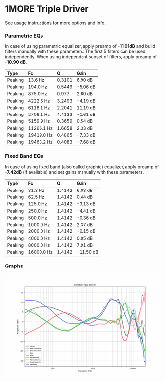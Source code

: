 # 1MORE Triple Driver
See [usage instructions](https://github.com/jaakkopasanen/AutoEq#usage) for more options and info.

### Parametric EQs
In case of using parametric equalizer, apply preamp of **-11.01dB** and build filters manually
with these parameters. The first 5 filters can be used independently.
When using independent subset of filters, apply preamp of **-10.90 dB**.

| Type    | Fc         |      Q | Gain     |
|:--------|:-----------|:-------|:---------|
| Peaking | 13.6 Hz    | 0.3101 | 6.90 dB  |
| Peaking | 194.0 Hz   | 0.5449 | -5.06 dB |
| Peaking | 875.0 Hz   | 0.977  | 2.60 dB  |
| Peaking | 4222.6 Hz  | 3.2493 | -4.19 dB |
| Peaking | 6118.1 Hz  | 2.2041 | 11.19 dB |
| Peaking | 2706.1 Hz  | 4.4133 | -1.61 dB |
| Peaking | 5159.9 Hz  | 0.3659 | 0.54 dB  |
| Peaking | 11266.1 Hz | 1.6658 | 2.33 dB  |
| Peaking | 19419.0 Hz | 0.4865 | -7.33 dB |
| Peaking | 19463.2 Hz | 0.4083 | -7.68 dB |

### Fixed Band EQs
In case of using fixed band (also called graphic) equalizer, apply preamp of **-7.42dB**
(if available) and set gains manually with these parameters.

| Type    | Fc         |      Q | Gain      |
|:--------|:-----------|:-------|:----------|
| Peaking | 31.3 Hz    | 1.4142 | 6.03 dB   |
| Peaking | 62.5 Hz    | 1.4142 | 0.44 dB   |
| Peaking | 125.0 Hz   | 1.4142 | -3.13 dB  |
| Peaking | 250.0 Hz   | 1.4142 | -4.41 dB  |
| Peaking | 500.0 Hz   | 1.4142 | -0.36 dB  |
| Peaking | 1000.0 Hz  | 1.4142 | 2.37 dB   |
| Peaking | 2000.0 Hz  | 1.4142 | -0.15 dB  |
| Peaking | 4000.0 Hz  | 1.4142 | 0.05 dB   |
| Peaking | 8000.0 Hz  | 1.4142 | 7.91 dB   |
| Peaking | 16000.0 Hz | 1.4142 | -11.50 dB |

### Graphs
![](./1MORE%20Triple%20Driver.png)